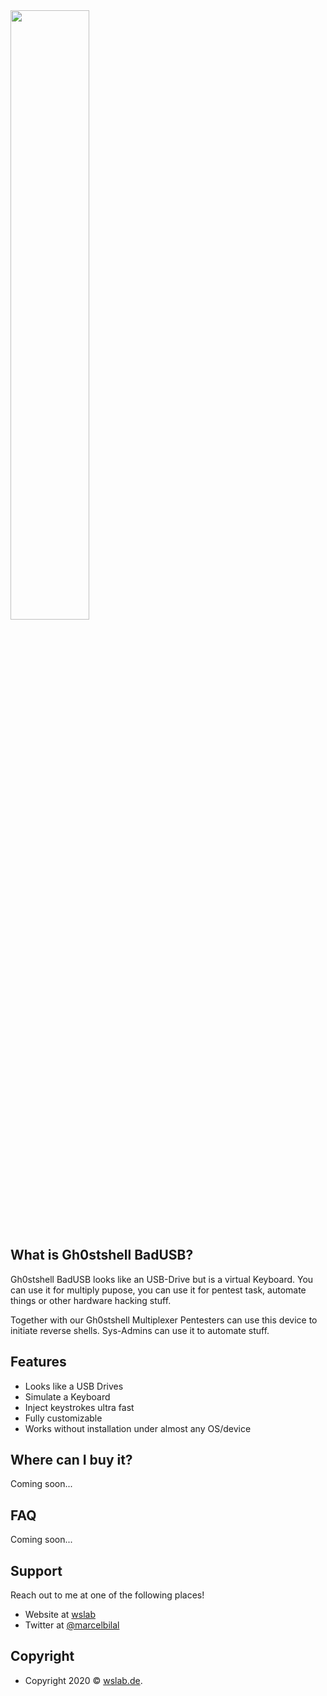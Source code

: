<img src="https://wslab.de/wslab/gs_logo_wh_badusb.png" height="50%"> 


## What is Gh0stshell BadUSB?
Gh0stshell BadUSB looks like an USB-Drive but is a virtual Keyboard.
You can use it for multiply pupose, you can use it for pentest task, automate things or other hardware hacking stuff.

Together with our Gh0stshell Multiplexer Pentesters can use this device to initiate reverse shells.
Sys-Admins can use it to automate stuff.

## Features
+ Looks like a USB Drives
+ Simulate a Keyboard 
+ Inject keystrokes ultra fast 
+ Fully customizable
+ Works without installation under almost any OS/device

## Where can I buy it?
Coming soon...

## FAQ
Coming soon...

## Support
Reach out to me at one of the following places!

- Website at <a href="https://wslab.de" target="_blank">wslab</a>
- Twitter at <a href="https://twitter.com/marcelbilal" target="_blank">@marcelbilal</a>

## Copyright
- Copyright 2020 © <a href="https://wslab.de" target="_blank">wslab.de</a>.
